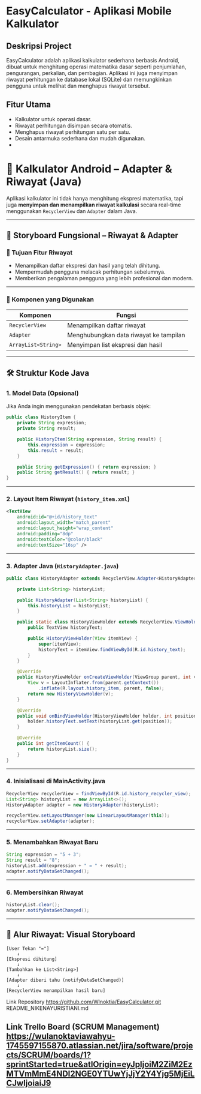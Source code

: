 # EasyCalculator - Aplikasi Mobile Kalkulator

## Deskripsi Project
EasyCalculator adalah aplikasi kalkulator sederhana berbasis Android, dibuat untuk menghitung operasi matematika dasar seperti penjumlahan, pengurangan, perkalian, dan pembagian.
Aplikasi ini juga menyimpan riwayat perhitungan ke database lokal (SQLite) dan memungkinkan pengguna untuk melihat dan menghapus riwayat tersebut.

## Fitur Utama
- Kalkulator untuk operasi dasar.
- Riwayat perhitungan disimpan secara otomatis.
- Menghapus riwayat perhitungan satu per satu.
- Desain antarmuka sederhana dan mudah digunakan. 
- 
# 📱 Kalkulator Android – Adapter & Riwayat (Java)

Aplikasi kalkulator ini tidak hanya menghitung ekspresi matematika, tapi juga **menyimpan dan menampilkan riwayat kalkulasi** secara real-time menggunakan `RecyclerView` dan `Adapter` dalam Java.

---

## 🧩 Storyboard Fungsional – Riwayat & Adapter

### 🎯 Tujuan Fitur Riwayat

* Menampilkan daftar ekspresi dan hasil yang telah dihitung.
* Mempermudah pengguna melacak perhitungan sebelumnya.
* Memberikan pengalaman pengguna yang lebih profesional dan modern.

---

### 🧱 Komponen yang Digunakan

| Komponen            | Fungsi                                 |
| ------------------- | -------------------------------------- |
| `RecyclerView`      | Menampilkan daftar riwayat             |
| `Adapter`           | Menghubungkan data riwayat ke tampilan |
| `ArrayList<String>` | Menyimpan list ekspresi dan hasil      |

---

## 🛠 Struktur Kode Java

### 1. **Model Data (Opsional)**

Jika Anda ingin menggunakan pendekatan berbasis objek:

```java
public class HistoryItem {
    private String expression;
    private String result;

    public HistoryItem(String expression, String result) {
        this.expression = expression;
        this.result = result;
    }

    public String getExpression() { return expression; }
    public String getResult() { return result; }
}
```

---

### 2. **Layout Item Riwayat (`history_item.xml`)**

```xml
<TextView
    android:id="@+id/history_text"
    android:layout_width="match_parent"
    android:layout_height="wrap_content"
    android:padding="8dp"
    android:textColor="@color/black"
    android:textSize="16sp" />
```

---

### 3. **Adapter Java (`HistoryAdapter.java`)**

```java
public class HistoryAdapter extends RecyclerView.Adapter<HistoryAdapter.HistoryViewHolder> {

    private List<String> historyList;

    public HistoryAdapter(List<String> historyList) {
        this.historyList = historyList;
    }

    public static class HistoryViewHolder extends RecyclerView.ViewHolder {
        public TextView historyText;

        public HistoryViewHolder(View itemView) {
            super(itemView);
            historyText = itemView.findViewById(R.id.history_text);
        }
    }

    @Override
    public HistoryViewHolder onCreateViewHolder(ViewGroup parent, int viewType) {
        View v = LayoutInflater.from(parent.getContext())
            .inflate(R.layout.history_item, parent, false);
        return new HistoryViewHolder(v);
    }

    @Override
    public void onBindViewHolder(HistoryViewHolder holder, int position) {
        holder.historyText.setText(historyList.get(position));
    }

    @Override
    public int getItemCount() {
        return historyList.size();
    }
}
```

---

### 4. **Inisialisasi di MainActivity.java**

```java
RecyclerView recyclerView = findViewById(R.id.history_recycler_view);
List<String> historyList = new ArrayList<>();
HistoryAdapter adapter = new HistoryAdapter(historyList);

recyclerView.setLayoutManager(new LinearLayoutManager(this));
recyclerView.setAdapter(adapter);
```

---

### 5. **Menambahkan Riwayat Baru**

```java
String expression = "5 + 3";
String result = "8";
historyList.add(expression + " = " + result);
adapter.notifyDataSetChanged();
```

---

### 6. **Membersihkan Riwayat**

```java
historyList.clear();
adapter.notifyDataSetChanged();
```

---

## 🔁 Alur Riwayat: Visual Storyboard

```text
[User Tekan "="]
    ↓
[Ekspresi dihitung]
    ↓
[Tambahkan ke List<String>]
    ↓
[Adapter diberi tahu (notifyDataSetChanged)]
    ↓
[RecyclerView menampilkan hasil baru]
```
Link Repository
https://github.com/Wlnoktia/EasyCalculator.git
README_NIKENAYURISTIANI.md

Link Trello Board (SCRUM Management)
https://wulanoktaviawahyu-1745597155870.atlassian.net/jira/software/projects/SCRUM/boards/1?sprintStarted=true&atlOrigin=eyJpIjoiM2ZiM2EzMTVmMmE4NDI2NGE0YTUwYjJjY2Y4Yjg5MjEiLCJwIjoiaiJ9
---
